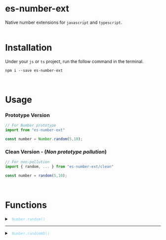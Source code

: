 # es-number-ext
Native number extensions for `javascript` and `typescript`.
<br/>
<br/>

# Installation
Under your `js` or `ts` project, run the follow command in the terminal.
```
npm i --save es-number-ext
```
<br/>

# Usage
### Prototype Version
```ts
// For Number prototype
import from "es-number-ext"

const number = Number.random(5,10);
```

### Clean Version - (*Non prototype pollution*) 
```ts
// For non-pollution
import { random, ... } from "es-number-ext/clean"

const number = random(5,10);
```
<br/>

# Functions

<details>
<summary> <code style="color : skyblue"> Number.random() </code></summary>

- <code style="color : skyblue">Generates a random integer within a specified range.</code>

### <code style="color : gray"> Parameters </code>
| Param  | Type | Desc|
| - | - | - |
| size  | number  | The size of the range. |

### <code style="color : gray"> Return </code>
| Type | Desc|
| - | - |
| number  | A random integer in the range from 0. |

### <code style="color : gray"> Example </code>
```ts
Number.random(3)   // might return 2 (0 ~ 2)
Number.random(-3)  // might return -2 (-3 ~ -1)
```

-----

### <code style="color : gray"> Parameters </code>
| Param  | Type | Desc|
| - | - | - |
| min  | number  | The lower bound of the range. |
| max  | number  | The upper bound of the range. |

### <code style="color : gray"> Return </code>
| Type | Desc|
| - | - |
| number  | A random integer in the range from min to max - 1. |

### <code style="color : gray"> Example </code>
```ts
Number.random(1, 5)    // might return 4 (1 ~ 4) 
Number.random(-5, -1)  // might return -2 (-5 ~ -2)
```
</details>

-----

<details>
<summary> <code style="color : skyblue"> Number.randomND() </code></summary>

- <code style="color : skyblue">Generates a random number based on mean and sd (normal distribution).</code>

### <code style="color : gray"> Parameters </code>
| Param  | Type | Desc|
| - | - | - |
| mean  | number  | Mean for normal distribution. |
| sd  | number  | Standard deviation for normal distribution. |

### <code style="color : gray"> Return </code>
| Type | Desc|
| - | - |
| number  | A random number base on normal distribution |

### <code style="color : gray"> Example </code>
```ts
Number.randomND(3, 1)     // might return 3.5 
Number.randomND(3.2, 0)   // might return 3.2
```

</details>